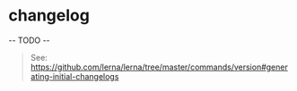 # changelog

-- TODO --

> See: https://github.com/lerna/lerna/tree/master/commands/version#generating-initial-changelogs

